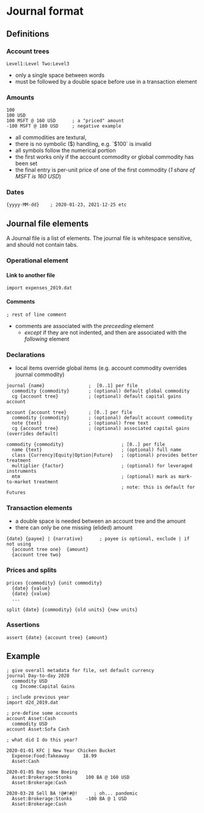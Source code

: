 # Journal format

## Definitions
### Account trees
``Level1:Level Two:Level3``
- only a single space between words
- must be followed by a double space before use in a transaction element
### Amounts
```
100
100 USD
100 MSFT @ 160 USD      ; a "priced" amount
-100 MSFT @ 180 USD     ; negative example
```
- all commodities are textural,
- there is no symbolic ($) handling, e.g. `$100` is invalid
- all symbols follow the numerical portion
- the first works only if the account commodity or global commodity has been set
- the final entry is per-unit price of one of the first commodity (_1 share of MSFT is 160 USD_)

### Dates
```
{yyyy-MM-dd}    ; 2020-01-23, 2021-12-25 etc
```

## Journal file elements
A Journal file is a list of elements. The journal file is whitespace sensitive, and should not contain tabs.

### Operational element
#### Link to another file
```
import expenses_2019.dat
```
#### Comments
```
; rest of line comment
```
- comments are associated with the _preceeding_ element
  - _except_ if they are not indented, and then are associated with the _following_ element

### Declarations
- local items override global items (e.g. account commodity overrides journal commodity)
```
journal {name}                ;  [0..1] per file
  commodity {commodity}       ; (optional) default global commodity
  cg {account tree}           ; (optional) default capital gains account
```

```
account {account tree}        ; [0..] per file
  commodity {commodity}       ; (optional) default account commodity
  note {text}                 ; (optional) free text
  cg {account tree}           ; (optional) associated capital gains (overrides default)
```

```
commodity {commodity}                     ; [0..] per file
  name {text}                             ; (optional) full name
  class {Currency|Equity|Option|Future}   ; (optional) provides better treatment
  multiplier {factor}                     ; (optional) for leveraged instruments
  mtm                                     ; (optional) mark as mark-to-market treatment
                                          ; note: this is default for Futures
```

### Transaction elements
- a double space is needed between an account tree and the amount
- there can only be one missing (elided) amount
```
{date} {payee} | {narrative}      ; payee is optional, exclude | if not using
  {account tree one}  {amount}
  {account tree two}
```


### Prices and splits
```
prices {commodity} {unit commodity}
  {date} {value}
  {date} {value}
  ...

split {date} {commodity} {old units} {new units}
```

### Assertions
```
assert {date} {account tree} {amount}
```

## Example
```
; give overall metadata for file, set default currency
journal Day-to-day 2020
  commodity USD
  cg Income:Capital Gains

; include previous year
import d2d_2019.dat

; pre-define some accounts
account Asset:Cash
  commodity USD
account Asset:Sofa Cash

; what did I do this year?

2020-01-01 KFC | New Year Chicken Bucket
  Expense:Food:Takeaway     18.99
  Asset:Cash

2020-01-05 Buy some Boeing
  Asset:Brokerage:Stonks     100 BA @ 160 USD
  Asset:Brokerage:Cash

2020-03-28 Sell BA !@#!#@!      ; oh... pandemic
  Asset:Brokerage:Stonks     -100 BA @ 1 USD
  Asset:Brokerage:Cash
```